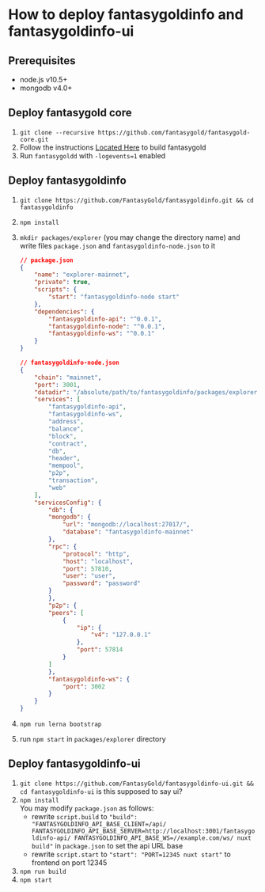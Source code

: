 # How to deploy fantasygoldinfo and fantasygoldinfo-ui

## Prerequisites

* node.js v10.5+
* mongodb v4.0+

## Deploy fantasygold core

1. `git clone --recursive https://github.com/fantasygold/fantasygold-core.git`
2. Follow the instructions [Located Here](https://github.com/FantasyGold/fantasygold-core#building-fantasygold-core) to build fantasygold
3. Run `fantasygoldd` with `-logevents=1` enabled

## Deploy fantasygoldinfo

1. `git clone https://github.com/FantasyGold/fantasygoldinfo.git && cd fantasygoldinfo`
2. `npm install`
3. `mkdir packages/explorer` (you may change the directory name) and write files `package.json` and `fantasygoldinfo-node.json` to it

    ```json
    // package.json
    {
        "name": "explorer-mainnet",
        "private": true,
        "scripts": {
            "start": "fantasygoldinfo-node start"
        },
        "dependencies": {
            "fantasygoldinfo-api": "^0.0.1",
            "fantasygoldinfo-node": "^0.0.1",
            "fantasygoldinfo-ws": "^0.0.1"
        }
    }
    ```

    ```json
    // fantasygoldinfo-node.json
    {
        "chain": "mainnet",
        "port": 3001,
        "datadir": "/absolute/path/to/fantasygoldinfo/packages/explorer/data",
        "services": [
            "fantasygoldinfo-api",
            "fantasygoldinfo-ws",
            "address",
            "balance",
            "block",
            "contract",
            "db",
            "header",
            "mempool",
            "p2p",
            "transaction",
            "web"
        ],
        "servicesConfig": {
            "db": {
            "mongodb": {
                "url": "mongodb://localhost:27017/",
                "database": "fantasygoldinfo-mainnet"
            },
            "rpc": {
                "protocol": "http",
                "host": "localhost",
                "port": 57810,
                "user": "user",
                "password": "password"
            }
            },
            "p2p": {
            "peers": [
                {
                    "ip": {
                        "v4": "127.0.0.1"
                    },
                    "port": 57814
                }
            ]
            },
            "fantasygoldinfo-ws": {
                "port": 3002
            }
        }
    }
    ```

4. `npm run lerna bootstrap`
5. run `npm start` in `packages/explorer` directory

## Deploy fantasygoldinfo-ui

1. `git clone https://github.com/FantasyGold/fantasygoldinfo-ui.git && cd fantasygoldinfo-ui` is this supposed to say ui?
2. `npm install` \
    You may modify `package.json` as follows:
    * rewrite `script.build` to `"build": "FANTASYGOLDINFO_API_BASE_CLIENT=/api/ FANTASYGOLDINFO_API_BASE_SERVER=http://localhost:3001/fantasygoldinfo-api/ FANTASYGOLDINFO_API_BASE_WS=//example.com/ws/ nuxt build"` in `package.json` to set the api URL base
    * rewrite `script.start` to `"start": "PORT=12345 nuxt start"` to frontend on port 12345
3. `npm run build`
4. `npm start`
